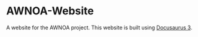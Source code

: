 # AWNOA-Website

A website for the AWNOA project. This website is built using [Docusaurus 3](https://docusaurus.io/).
